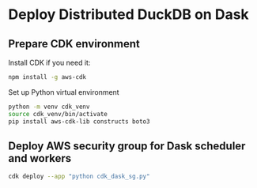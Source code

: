 # Deploy Distributed DuckDB on Dask

## Prepare CDK environment

Install CDK if you need it:
```bash
npm install -g aws-cdk
```

Set up Python virtual environment
```bash
python -m venv cdk_venv
source cdk_venv/bin/activate
pip install aws-cdk-lib constructs boto3
```

## Deploy AWS security group for Dask scheduler and workers
```bash
cdk deploy --app "python cdk_dask_sg.py"
```
